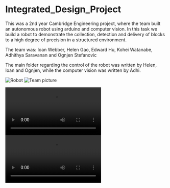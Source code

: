 # Integrated_Design_Project

This was a 2nd year Cambridge Engineering project, where the team built an autonomous robot using arduino and computer vision. In this task we build a robot to demonstrate the collection, detection and delivery of blocks to a high degree of precision in a structured environment.

The team was: Ioan Webber, Helen Gao, Edward Hu, Kohei Watanabe, Adhithya Saravanan and Ognjen Stefanovic

The main folder regarding the control of the robot was written by Helen, Ioan and Ognjen, while the computer vision was written by Adhi.

![Robot](https://user-images.githubusercontent.com/72799142/159185592-883267df-7676-419f-8319-90aa01999d84.PNG)
![Team picture](https://user-images.githubusercontent.com/72799142/159185706-0c38faeb-962b-43fe-8a30-b232150b9696.jpg)

![Drop off](https://user-images.githubusercontent.com/65687348/159563100-54f7eb60-ec65-47a0-a57f-29e472b4094f.mp4)
![Pick up](https://user-images.githubusercontent.com/65687348/159563171-de99fd7b-30f0-444d-8042-684347441730.mp4)
